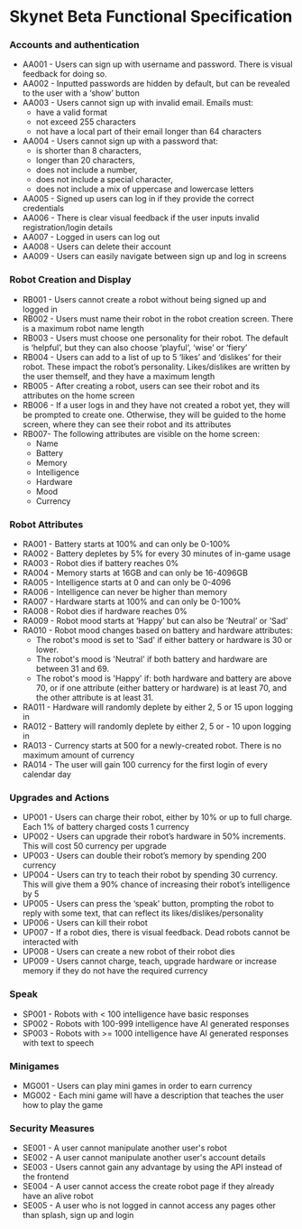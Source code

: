 # Skynet Beta Functional Specification

### Accounts and authentication
- AA001 - Users can sign up with username and password. There is visual feedback for doing so. 
- AA002 - Inputted passwords are hidden by default, but can be revealed to the user with a ‘show’ button
- AA003 - Users cannot sign up with invalid email. Emails must:
	- have a valid format
	- not exceed 255 characters
	- not have a local part of their email longer than 64 characters
- AA004 - Users cannot sign up with a password that: 
	- is shorter than 8 characters,
	- longer than 20 characters,
	- does not include a number,
	- does not include a special character,
	- does not include a mix of uppercase and lowercase letters
- AA005 - Signed up users can log in if they provide the correct credentials
- AA006 - There is clear visual feedback if the user inputs invalid registration/login details
- AA007 - Logged in users can log out
- AA008 - Users can delete their account
- AA009 - Users can easily navigate between sign up and log in screens

### Robot Creation and Display
- RB001 - Users cannot create a robot without being signed up and logged in
- RB002 - Users must name their robot in the robot creation screen. There is a maximum robot name length
- RB003 - Users must choose one personality for their robot. The default is ‘helpful’, but they can also choose ‘playful’, ‘wise’ or ‘fiery’
- RB004 - Users can add to a list of up to 5 ‘likes’ and ‘dislikes’ for their robot. These impact the robot’s personality. Likes/dislikes are written by the user themself, and they have a maximum length
- RB005 - After creating a robot, users can see their robot and its attributes on the home screen
- RB006 - If a user logs in and they have not created a robot yet, they will be prompted to create one. Otherwise, they will be guided to the home screen, where they can see their robot and its attributes
- RB007- The following attributes are visible on the home screen:
	- Name
	- Battery
	- Memory
	- Intelligence
	- Hardware
	- Mood
	- Currency

### Robot Attributes
- RA001 - Battery starts at 100% and can only be 0-100%
- RA002 - Battery depletes by 5% for every 30 minutes of in-game usage
- RA003 - Robot dies if battery reaches 0%
- RA004 - Memory starts at 16GB and can only be 16-4096GB
- RA005 - Intelligence starts at 0 and can only be 0-4096
- RA006 - Intelligence can never be higher than memory
- RA007 - Hardware starts at 100% and can only be 0-100%
- RA008 - Robot dies if hardware reaches 0%
- RA009 - Robot mood starts at ‘Happy’ but can also be ‘Neutral’ or ‘Sad’
- RA010 - Robot mood changes based on battery and hardware attributes:
	- The robot's mood is set to 'Sad' if either battery or hardware is 30 or lower.
	- The robot's mood is 'Neutral' if both battery and hardware are between 31 and 69.
	- The robot's mood is 'Happy' if: both hardware and battery are above 70, or if one attribute (either battery or hardware) is at least 70, and the other attribute is at least 31.
- RA011 - Hardware will randomly deplete by either 2, 5 or 15 upon logging in
- RA012 - Battery will randomly deplete by either 2, 5 or - 10 upon logging in
- RA013 - Currency starts at 500 for a newly-created robot. There is no maximum amount of currency
- RA014 - The user will gain 100 currency for the first login of every calendar day

### Upgrades and Actions
- UP001 - Users can charge their robot, either by 10% or up to full charge. Each 1% of battery charged costs 1 currency
- UP002 - Users can upgrade their robot’s hardware in 50% increments. This will cost 50 currency per upgrade
- UP003 - Users can double their robot’s memory by spending 200 currency
- UP004 - Users can try to teach their robot by spending 30 currency. This will give them a 90% chance of increasing their robot’s intelligence by 5
- UP005 - Users can press the ‘speak’ button, prompting the robot to reply with some text, that can reflect its likes/dislikes/personality
- UP006 - Users can kill their robot
- UP007 - If a robot dies, there is visual feedback. Dead robots cannot be interacted with
- UP008 - Users can create a new robot of their robot dies
- UP009 - Users cannot charge, teach, upgrade hardware or increase memory if they do not have the required currency

### Speak
- SP001 - Robots with < 100 intelligence have basic responses
- SP002 - Robots with 100-999 intelligence have AI generated responses
- SP003 - Robots with >= 1000 intelligence have AI generated responses with text to speech

### Minigames
- MG001 - Users can play mini games in order to earn currency
- MG002 - Each mini game will have a description that teaches the user how to play the game

### Security Measures
- SE001 - A user cannot manipulate another user's robot
- SE002 - A user cannot manipulate another user's account details
- SE003 - Users cannot gain any advantage by using the API instead of the frontend
- SE004 - A user cannot access the create robot page if they already have an alive robot
- SE005 - A user who is not logged in cannot access any pages other than splash, sign up and login